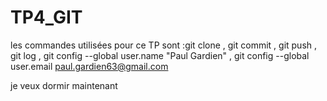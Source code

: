 # TP4_GIT

les commandes utilisées pour ce TP sont :git clone , git commit , git push , git log , git config --global user.name "Paul Gardien" , git config --global user.email paul.gardien63@gmail.com

je veux dormir maintenant